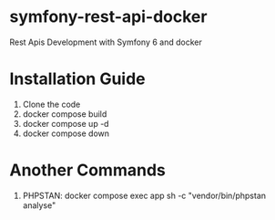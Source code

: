 # symfony-rest-api-docker
Rest Apis Development with Symfony 6 and docker 


# Installation Guide

1. Clone the code
2. docker compose build
3. docker compose up -d
4. docker compose down

# Another Commands
1. PHPSTAN: docker compose exec app sh -c "vendor/bin/phpstan analyse"